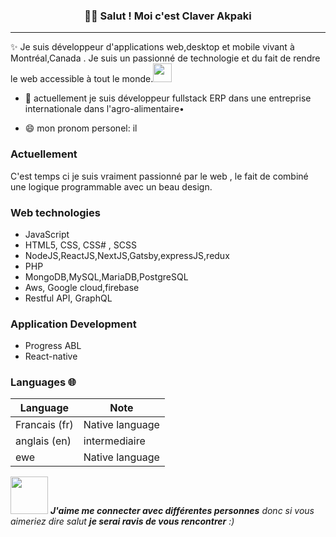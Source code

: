 <h3 align="center">👋🏽 Salut ! Moi c'est Claver Akpaki </h3>

---
✨ Je suis développeur d'applications web,desktop et mobile vivant à Montréal,Canada . Je suis un passionné de technologie et du fait de rendre le web accessible à tout le monde.<img src="https://media.giphy.com/media/WUlplcMpOCEmTGBtBW/giphy.gif" width="30"> 
   
 
 - 🔭 actuellement je suis développeur fullstack ERP dans une entreprise internationale dans l'agro-alimentaire•
 
 - 😄 mon pronom personel: il

### Actuellement
  C'est temps ci je suis vraiment passionné par le web , le fait de combiné une logique programmable avec un beau design.
 

### Web technologies

- JavaScript
- HTML5, CSS, CSS# , SCSS
- NodeJS,ReactJS,NextJS,Gatsby,expressJS,redux
- PHP
- MongoDB,MySQL,MariaDB,PostgreSQL
- Aws, Google cloud,firebase
- Restful API, GraphQL

### Application Development

- Progress ABL
- React-native



### Languages 🌐

| Language      | Note                                                        |
| ------------- | ------------------------------------------------------------------------- |
| Francais (fr) | Native language            |
| anglais (en)  | intermediaire |
| ewe           |   Native language                                                   |


<img src="https://media.giphy.com/media/LnQjpWaON8nhr21vNW/giphy.gif" width="60"> <em><b>J'aime me connecter avec différentes personnes</b> donc si vous aimeriez dire salut <b>je serai ravis de vous rencontrer</b> :)</em>


